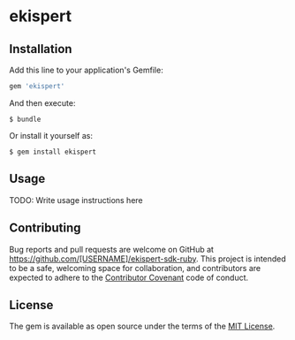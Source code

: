 # ekispert

## Installation

Add this line to your application's Gemfile:

```ruby
gem 'ekispert'
```

And then execute:

    $ bundle

Or install it yourself as:

    $ gem install ekispert

## Usage

TODO: Write usage instructions here

## Contributing

Bug reports and pull requests are welcome on GitHub at https://github.com/[USERNAME]/ekispert-sdk-ruby. This project is intended to be a safe, welcoming space for collaboration, and contributors are expected to adhere to the [Contributor Covenant](http://contributor-covenant.org) code of conduct.

## License

The gem is available as open source under the terms of the [MIT License](https://opensource.org/licenses/MIT).
